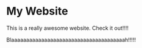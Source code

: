 # My Website

This is a really awesome website. Check it out!!!!


Blaaaaaaaaaaaaaaaaaaaaaaaaaaaaaaaaaaaaaah!!!!!
